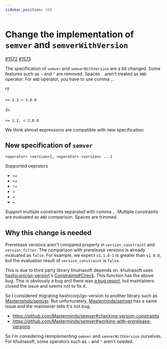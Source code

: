 ```yaml
---
sidebar_position: 500
---
```


# Change the implementation of `semver` and `semverWithVersion`

[#1572](https://github.com/khulnasoftproj/khulnasoft/pull/1572) [#1573](https://github.com/khulnasoftproj/khulnasoft/issues/1573) 

The specification of `semver` and `semverWithVersion` are a bit changed.
Some features such as `~` and `^` are removed.
Spaces ` ` aren't treated as `AND` operator. For `AND` operator, you have to use comma `,`.

👎 

```
>= 1.2 < 3.0.0
```

👍 

```
>= 1.2, < 3.0.0
```

We think almost expressions are compatible with new specification.

## New specification of `semver`

```
<operator> <version>[, <operator> <version> ...]
```

Supported oeprators

- `>=`
- `<=`
- `!=`
- `>`
- `<`
- `=`

Support multiple constraints separated with comma `,`.
Multiple constraints are evaluated as `AND` comparison.
Spaces are trimmed.

## Why this change is needed

Prerelease versions aren't compared properly in `version_constraint` and `version_filter`.
The comparison with prerelease versions is already evaluated as `false`.
For example, we expect `v1.1.0-1` is greater than `v1.0.0`, but the evaluation result of `version_constraint` is `false`.

This is due to third party library khulnasoft depends on.
khulnasoft uses [hashicorp/go-version](https://github.com/hashicorp/go-version)'s [Constraints#Check](https://pkg.go.dev/github.com/hashicorp/go-version#Constraints.Check).
This function has the above bug.
This is obviously a bug and there was [a bug report](https://github.com/hashicorp/go-version/issues/101), but maintainers closed the issue and seems not to fix it.

So I considered migrating hashicorp/go-version to another library such as [Masterminds/semver](https://github.com/Masterminds/semver).
But unfortunately, [Masterminds/semver](https://github.com/Masterminds/semver) has a same issue and the maintainer tells it's not bug.

- https://github.com/Masterminds/semver#checking-version-constraints
- https://github.com/Masterminds/semver#working-with-prerelease-versions

So I'm considering reimplementing `semver` and `semverWithVersion` ourselves.
For khulnasoft, some operators such as `~` and `^` aren't needed.
